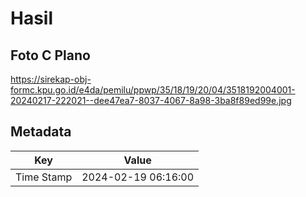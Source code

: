 # Hasil

## Foto C Plano

https://sirekap-obj-formc.kpu.go.id/e4da/pemilu/ppwp/35/18/19/20/04/3518192004001-20240217-222021--dee47ea7-8037-4067-8a98-3ba8f89ed99e.jpg


## Metadata

| Key        | Value               |
| ---------- | ------------------- |
| Time Stamp | 2024-02-19 06:16:00 |



